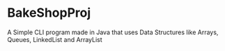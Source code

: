 # BakeShopProj
A Simple CLI program made in Java that uses Data Structures like Arrays, Queues, LinkedList and ArrayList
